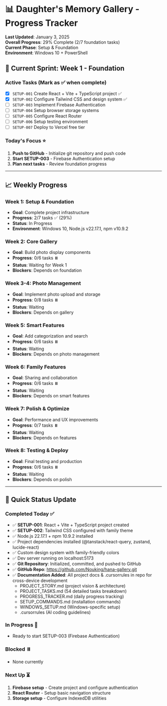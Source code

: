 # 📊 Daughter's Memory Gallery - Progress Tracker

**Last Updated**: January 3, 2025  
**Overall Progress**: 29% Complete (2/7 foundation tasks)  
**Current Phase**: Setup & Foundation  
**Environment**: Windows 10 + PowerShell

## 🚀 **Current Sprint: Week 1 - Foundation**

### **Active Tasks** (Mark as ✅ when complete)
- [x] `SETUP-001` Create React + Vite + TypeScript project ✅
- [x] `SETUP-002` Configure Tailwind CSS and design system ✅
- [ ] `SETUP-003` Implement Firebase Authentication
- [ ] `SETUP-004` Setup browser storage systems
- [ ] `SETUP-005` Configure React Router
- [ ] `SETUP-006` Setup testing environment
- [ ] `SETUP-007` Deploy to Vercel free tier

### **Today's Focus** ⭐
1. **Push to GitHub** - Initialize git repository and push code
2. **Start SETUP-003** - Firebase Authentication setup
3. **Plan next tasks** - Review foundation progress

---

## 📈 **Weekly Progress**

### **Week 1**: Setup & Foundation
- **Goal**: Complete project infrastructure
- **Progress**: 2/7 tasks ✅ (29%)
- **Status**: In Progress
- **Environment**: Windows 10, Node.js v22.17.1, npm v10.9.2

### **Week 2**: Core Gallery  
- **Goal**: Build photo display components
- **Progress**: 0/6 tasks ⏸️
- **Status**: Waiting for Week 1
- **Blockers**: Depends on foundation

### **Week 3-4**: Photo Management
- **Goal**: Implement photo upload and storage
- **Progress**: 0/8 tasks ⏸️
- **Status**: Waiting
- **Blockers**: Depends on gallery

### **Week 5**: Smart Features
- **Goal**: Add categorization and search
- **Progress**: 0/6 tasks ⏸️
- **Status**: Waiting
- **Blockers**: Depends on photo management

### **Week 6**: Family Features
- **Goal**: Sharing and collaboration
- **Progress**: 0/6 tasks ⏸️
- **Status**: Waiting
- **Blockers**: Depends on smart features

### **Week 7**: Polish & Optimize
- **Goal**: Performance and UX improvements
- **Progress**: 0/7 tasks ⏸️
- **Status**: Waiting
- **Blockers**: Depends on features

### **Week 8**: Testing & Deploy
- **Goal**: Final testing and production
- **Progress**: 0/6 tasks ⏸️
- **Status**: Waiting
- **Blockers**: Depends on polish

---

## 🎯 **Quick Status Update**

### **Completed Today** ✅
- ✅ **SETUP-001**: React + Vite + TypeScript project created
- ✅ **SETUP-002**: Tailwind CSS configured with family theme
- ✅ Node.js 22.17.1 + npm 10.9.2 installed
- ✅ Project dependencies installed (@tanstack/react-query, zustand, lucide-react)
- ✅ Custom design system with family-friendly colors
- ✅ Dev server running on localhost:5173
- ✅ **Git Repository**: Initialized, committed, and pushed to GitHub
- ✅ **GitHub Repo**: https://github.com/Nouking/hana-gallery.git
- ✅ **Documentation Added**: All project docs & .cursorrules in repo for cross-device development
  - PROJECT_STORY.md (project vision & architecture)
  - PROJECT_TASKS.md (54 detailed tasks breakdown)
  - PROGRESS_TRACKER.md (daily progress tracking)
  - SETUP_COMMANDS.md (installation commands)
  - WINDOWS_SETUP.md (Windows-specific setup)
  - .cursorrules (AI coding guidelines)

### **In Progress** 🔄
- Ready to start SETUP-003 (Firebase Authentication)

### **Blocked** ⏸️
- None currently

### **Next Up** ⏳
1. **Firebase setup** - Create project and configure authentication
2. **React Router** - Setup basic navigation structure
3. **Storage setup** - Configure IndexedDB utilities 